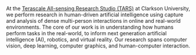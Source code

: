 At the [Terascale All-sensing Research Studio (TARS)](https://tars.clarkson.edu/) at Clarkson University, we perform research in human-driven artificial intelligence using capture and analysis of dense multi-person interactions in online and real-world environments. The core of our work is in understanding how humans perform tasks in the real-world, to inform next generation artificial intelligence (AI), robotics, and virtual reality. Our research spans computer vision, deep learning, computer graphics, and human-computer interaction.
